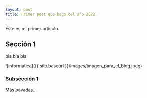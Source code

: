 ```yaml
---
layout: post
title: Primer post que hago del año 2022.
---
```


Este es mi primer artículo.

## Sección 1

bla bla bla

![informática]({{ site.baseurl }}/images/imagen_para_el_blog.jpeg)

### Subsección 1

Mas pavadas...
